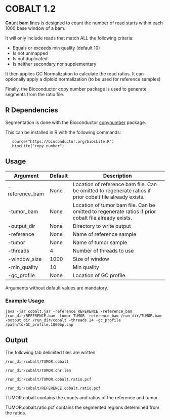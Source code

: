 # COBALT 1.2

**Co**unt **ba**m **l**ines is designed to count the number of read starts within each 1000 base window of a bam.

It will only include reads that match ALL the following criteria:
* Equals or exceeds min quality (default 10)
* Is not unmapped
* Is not duplicated
* Is neither secondary nor supplementary

It then applies GC Normalization to calculate the read ratios. It can optionally apply a diploid normalization (to be used for reference samples)

Finally, the Bioconductor copy number package is used to generate segments from the ratio file.


## R Dependencies
Segmentation is done with the Bioconductor [copynumber](http://bioconductor.org/packages/release/bioc/html/copynumber.html) package.

This can be installed in R with the following commands:
```
   source("https://bioconductor.org/biocLite.R")
   biocLite("copy number")
```


## Usage

Argument | Default | Description
---|---|---
-reference_bam | None | Location of reference bam file. Can be omitted to regenerate ratios if prior cobalt file already exists.
-tumor_bam | None | Location of tumor bam file. Can be omitted to regenerate ratios if prior cobalt file already exists.
-output_dir | None | Directory to write output
-reference | None | Name of reference sample
-tumor | None | Name of tumor sample
-threads | 4 | Number of threads to use
-window_size | 1000 | Size of window
-min_quality | 10 | Min quality
-gc_profile | None | Location of GC profile.

Arguments without default values are mandatory.

### Example Usage

```
java -jar cobalt.jar -reference REFERENCE -reference_bam /run_dir/REFERENCE.bam -tumor TUMOR -reference_bam /run_dir/TUMOR.bam -output_dir /run_dir/cobalt -threads 24 -gc_profile /path/to/GC_profile.1000bp.cnp
```


## Output
The following tab delimited files are written:

`/run_dir/cobalt/TUMOR.cobalt`

`/run_dir/cobalt/TUMOR.chr.len`

`/run_dir/cobalt/TUMOR.cobalt.ratio.pcf`

`/run_dir/cobalt/REFERENCE.cobalt.ratio.pcf`

TUMOR.cobalt contains the counts and ratios of the reference and tumor.

TUMOR.cobalt.ratio.pcf contains the segmented regions determined from the ratios.